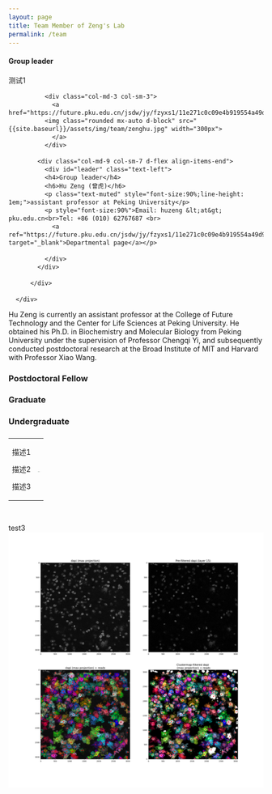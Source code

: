 ```yaml
---
layout: page
title: Team Member of Zeng's Lab
permalink: /team
---
```

#### Group leader
测试1
  <div class="team-leader">  
      <div class="container pt-5">
          <div class="row">

              <div class="col-md-3 col-sm-3">
                <a href="https://future.pku.edu.cn/jsdw/jy/fzyxs1/11e271c0c09e4b919554a49d90093b98.htm">
              <img class="rounded mx-auto d-block" src="{{site.baseurl}}/assets/img/team/zenghu.jpg" width="300px">
                </a>
              </div>
      
            <div class="col-md-9 col-sm-7 d-flex align-items-end">
              <div id="leader" class="text-left">
              <h4>Group leader</h4>
              <h6>Hu Zeng (曾虎)</h6>
              <p class="text-muted" style="font-size:90%;line-height: 1em;">assistant professor at Peking University</p>
              <p style="font-size:90%">Email: huzeng &lt;at&gt; pku.edu.cn<br>Tel: +86 (010) 62767687 <br>
                <a ref="https://future.pku.edu.cn/jsdw/jy/fzyxs1/11e271c0c09e4b919554a49d90093b98.htm" target="_blank">Departmental page</a></p>
              
              </div>
            </div>

          </div>

      </div>
  </div>   
Hu Zeng is currently an assistant professor at the College of Future Technology and the Center for Life Sciences at Peking University. He obtained his Ph.D. in Biochemistry and Molecular Biology from Peking University under the supervision of Professor Chengqi Yi, and subsequently conducted postdoctoral research at the Broad Institute of MIT and Harvard with Professor Xiao Wang.

### Postdoctoral Fellow

### Graduate

### Undergraduate

### 

<div align="center">
<table rules="none">
<tr>
<td>
<p>描述1</p>
<p>描述2</p>
<p>描述3</p>
</td>
<td>
<img src="{{site.baseurl}}/assets/img/team/test.png" style="zoom:5%"  alt="图片名称"/>
</td>
</tr>
</table>    
</div>

<img src="{{site.baseurl}}/assets/img/team/test.png" alt="">

test3 
![image](/assets/img/team/test.png)

